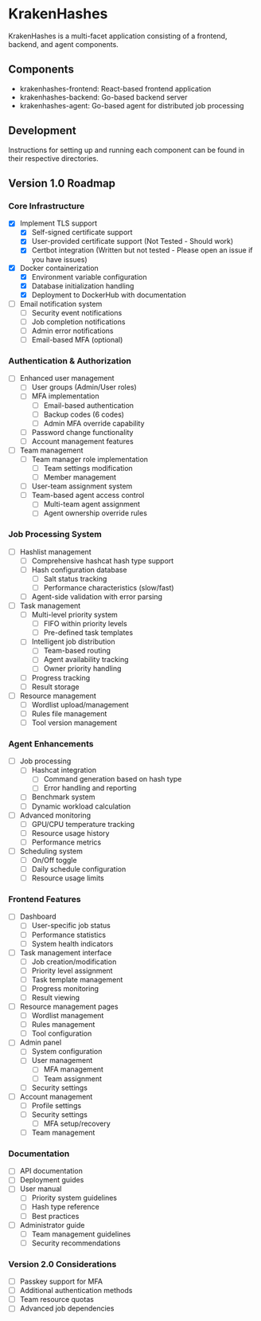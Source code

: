 # KrakenHashes

KrakenHashes is a multi-facet application consisting of a frontend, backend, and agent components.

## Components

- krakenhashes-frontend: React-based frontend application
- krakenhashes-backend: Go-based backend server
- krakenhashes-agent: Go-based agent for distributed job processing

## Development

Instructions for setting up and running each component can be found in their respective directories.

## Version 1.0 Roadmap

### Core Infrastructure
- [x] Implement TLS support
  - [x] Self-signed certificate support
  - [x] User-provided certificate support (Not Tested - Should work)
  - [x] Certbot integration (Written but not tested - Please open an issue if you have issues)
- [x] Docker containerization
  - [x] Environment variable configuration
  - [x] Database initialization handling
  - [x] Deployment to DockerHub with documentation
- [ ] Email notification system
  - [ ] Security event notifications
  - [ ] Job completion notifications
  - [ ] Admin error notifications
  - [ ] Email-based MFA (optional)

### Authentication & Authorization
- [ ] Enhanced user management
  - [ ] User groups (Admin/User roles)
  - [ ] MFA implementation
    - [ ] Email-based authentication
    - [ ] Backup codes (6 codes)
    - [ ] Admin MFA override capability
  - [ ] Password change functionality
  - [ ] Account management features
- [ ] Team management
  - [ ] Team manager role implementation
    - [ ] Team settings modification
    - [ ] Member management
  - [ ] User-team assignment system
  - [ ] Team-based agent access control
    - [ ] Multi-team agent assignment
    - [ ] Agent ownership override rules

### Job Processing System
- [ ] Hashlist management
  - [ ] Comprehensive hashcat hash type support
  - [ ] Hash configuration database
    - [ ] Salt status tracking
    - [ ] Performance characteristics (slow/fast)
  - [ ] Agent-side validation with error parsing
- [ ] Task management
  - [ ] Multi-level priority system
    - [ ] FIFO within priority levels
    - [ ] Pre-defined task templates
  - [ ] Intelligent job distribution
    - [ ] Team-based routing
    - [ ] Agent availability tracking
    - [ ] Owner priority handling
  - [ ] Progress tracking
  - [ ] Result storage
- [ ] Resource management
  - [ ] Wordlist upload/management
  - [ ] Rules file management
  - [ ] Tool version management

### Agent Enhancements
- [ ] Job processing
  - [ ] Hashcat integration
    - [ ] Command generation based on hash type
    - [ ] Error handling and reporting
  - [ ] Benchmark system
  - [ ] Dynamic workload calculation
- [ ] Advanced monitoring
  - [ ] GPU/CPU temperature tracking
  - [ ] Resource usage history
  - [ ] Performance metrics
- [ ] Scheduling system
  - [ ] On/Off toggle
  - [ ] Daily schedule configuration
  - [ ] Resource usage limits

### Frontend Features
- [ ] Dashboard
  - [ ] User-specific job status
  - [ ] Performance statistics
  - [ ] System health indicators
- [ ] Task management interface
  - [ ] Job creation/modification
  - [ ] Priority level assignment
  - [ ] Task template management
  - [ ] Progress monitoring
  - [ ] Result viewing
- [ ] Resource management pages
  - [ ] Wordlist management
  - [ ] Rules management
  - [ ] Tool configuration
- [ ] Admin panel
  - [ ] System configuration
  - [ ] User management
    - [ ] MFA management
    - [ ] Team assignment
  - [ ] Security settings
- [ ] Account management
  - [ ] Profile settings
  - [ ] Security settings
    - [ ] MFA setup/recovery
  - [ ] Team management

### Documentation
- [ ] API documentation
- [ ] Deployment guides
- [ ] User manual
  - [ ] Priority system guidelines
  - [ ] Hash type reference
  - [ ] Best practices
- [ ] Administrator guide
  - [ ] Team management guidelines
  - [ ] Security recommendations

### Version 2.0 Considerations
- [ ] Passkey support for MFA
- [ ] Additional authentication methods
- [ ] Team resource quotas
- [ ] Advanced job dependencies
